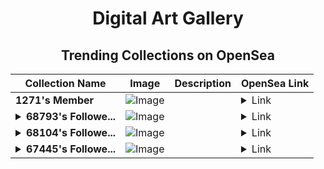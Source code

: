 <div align="center">

# Digital Art Gallery

## Trending Collections on OpenSea

| Collection Name                       | Image                                                                                     | Description                       | OpenSea Link                                                                                          |
|---------------------------------------|-------------------------------------------------------------------------------------------|-----------------------------------|--------------------------------------------------------------------------------------------------------|
| **1271's Member** | ![Image](https://i.seadn.io/s/raw/files/34916265a4cbe104c8cbceba492b3f99.png?w=500&auto=format?w=200&auto=format) |  | <details><summary>Link</summary>[1271's Member](https://opensea.io/collection/1271-s-member)</details> |
| **<details><summary>68793's Followe...</summary>68793's Follower</details>** | ![Image](https://i.seadn.io/s/raw/files/19f9f090920392cc3650cbdf4361755b.png?w=500&auto=format?w=200&auto=format) |  | <details><summary>Link</summary>[68793's Follower](https://opensea.io/collection/68793-s-follower)</details> |
| **<details><summary>68104's Followe...</summary>68104's Follower</details>** | ![Image](https://i.seadn.io/s/raw/files/19f9f090920392cc3650cbdf4361755b.png?w=500&auto=format?w=200&auto=format) |  | <details><summary>Link</summary>[68104's Follower](https://opensea.io/collection/68104-s-follower)</details> |
| **<details><summary>67445's Followe...</summary>67445's Follower</details>** | ![Image](https://i.seadn.io/s/raw/files/19f9f090920392cc3650cbdf4361755b.png?w=500&auto=format?w=200&auto=format) |  | <details><summary>Link</summary>[67445's Follower](https://opensea.io/collection/67445-s-follower)</details> |

</div>